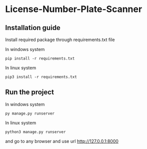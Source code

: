 # License-Number-Plate-Scanner

## Installation guide
Install required package through requirements.txt file

 In windows system
```
pip install -r requirements.txt
```

 In linux system
```
pip3 install -r requirements.txt
```

## Run the project

 In windows system
```
py manage.py runserver
```

 In linux system
```
python3 manage.py runserver
```

and go to any browser and use url http://127.0.0.1:8000
